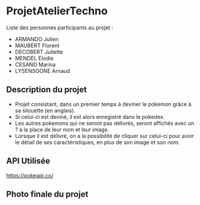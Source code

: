 # ProjetAtelierTechno

Liste des personnes participants au projet :

- ARMANDO Julien
- MAUBERT Florent
- DECOBERT Juliette
- MENDEL Elodie
- CESANO Marina
- LYSENSOONE Arnaud

## Description du projet
- Projet consistant, dans un premier temps à deviner le pokemon grâce à sa silouette (en anglais).
- Si celui-ci est deviné, il est alors enregistré dans le pokedex.
- Les autres pokemons qui ne seront pas délivrés, seront affichés avec un ? à la place de leur nom et leur image.
- Lorsque il est délivré, on a la possibilité de cliquer sur celui-ci pour avoir le détail de ses caractéristiques, en plus de son image et son nom.

## API Utilisée
 https://pokeapi.co/
 
## Photo finale du projet
